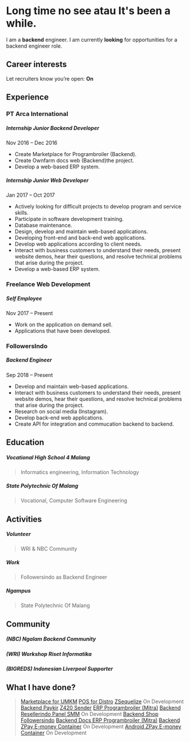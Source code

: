 
# Long time no see atau It's been a while.

I am a **backend** engineer. I am currently **looking** for opportunities for a backend engineer role.
## Career interests
Let recruiters know you’re open: **On**

## Experience
### PT Arca International
##### Internship Junior Backend Developer
Nov 2016 – Dec 2016
- Create Marketplace for Programbroiler (Backend).
- Create Ownfarm docs web (Backend)the project.
- Develop a web-based ERP system.

##### Internship Junior Web Developer
Jan 2017 – Oct 2017
- Actively looking for difficult projects to develop program and service skills.
- Participate in software development training.
- Database maintenance.
- Design, develop and maintain web-based applications.
- Developing front-end and back-end web applications.
- Develop web applications according to client needs.
- Interact with business customers to understand their needs, present website demos, hear their questions, and resolve technical problems that arise during the project.
- Develop a web-based ERP system.

### Freelance Web Development
##### Self Employee
Nov 2017 – Present
- Work on the application on demand sell. 
- Applications that have been developed.

### FollowersIndo
##### Backend Engineer
Sep 2018 – Present
- Develop and maintain web-based applications.
- Interact with business customers to understand their needs, present website demos, hear their questions, and resolve technical problems that arise during the project.
- Research on social media (Instagram).
- Develop back-end web applications.
- Create API for integration and commucation backend to backend.

## Education
##### Vocational High School 4 Malang
> Informatics engineering, Information Technology

##### State Polytechnic Of Malang
> Vocational, Computer Software Engineering

## Activities
##### Volunteer
> WRI & NBC Community
##### Work
> Followersindo as Backend Engineer
##### Ngampus
> State Polytechnic Of Malang

## Community
##### (NBC) Ngalam Backend Community
##### (WRI) Workshop Riset Informatika
##### (BIGREDS) Indonesian Liverpool Supporter

## What I have done?
>[Marketplace for UMKM](http://travelticketdesk.com/)
>[POS for Distro](https://github.com/alfaben12/kprpllasttask)
>[ZSequelize](https://alfaben12.github.io/ZSequelize/) On Development
>[Backend Paykir](https://github.com/alfaben12/E-Parking)
>[Z420 Sender](https://github.com/alfaben12/Z420Sender)
>[ERP Programbroiler (Mitra)](https://programbroiler.com/)
>[Backend Resellerindo Panel SMM](https://resellerindo.com/) On Development
>[Backend Shop Followersindo](https://shop.followersindo.com/)
>[Backend Docs ERP Programbroiler (Mitra)](http://userguideonfarm.seribupulau.com/)
> [Backend ZPay E-money Container](https://github.com/alfaben12/e-money-container) On Development
>[Android ZPay E-money Container](https://github.com/alfaben12/Container-Emoney) On Development
